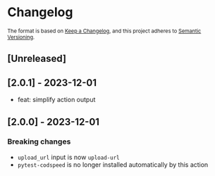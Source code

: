 # Changelog

<sub>
The format is based on <a href="https://keepachangelog.com/en/1.0.0/">Keep a Changelog</a>,
and this project adheres to <a href="https://semver.org/spec/v2.0.0.html">Semantic Versioning</a>.
</sub>

## [Unreleased]

## [2.0.1] - 2023-12-01

- feat: simplify action output

## [2.0.0] - 2023-12-01

### Breaking changes

- `upload_url` input is now `upload-url`
- `pytest-codspeed` is no longer installed automatically by this action
